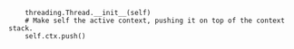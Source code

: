         threading.Thread.__init__(self)
        # Make self the active context, pushing it on top of the context stack.
        self.ctx.push()
